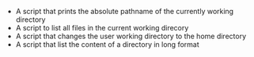 * A script that prints the absolute pathname of the currently working directory
* A script to list all files in the current working direcory
* A script that changes the user working directory to the home directory
* A script that list the content of a directory in long format
